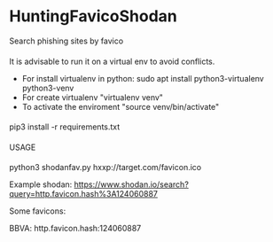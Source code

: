 # HuntingFavicoShodan
Search phishing sites by favico


####
It is advisable to run it on a virtual env to avoid conflicts.
- For install virtualenv in python:  sudo apt install python3-virtualenv python3-venv
- For create virtualenv "virtualenv venv"
- To activate the enviroment "source venv/bin/activate"
####
pip3 install -r requirements.txt



####
USAGE
####

python3 shodanfav.py hxxp://target.com/favicon.ico

Example shodan: https://www.shodan.io/search?query=http.favicon.hash%3A124060887


Some favicons:

BBVA: http.favicon.hash:124060887